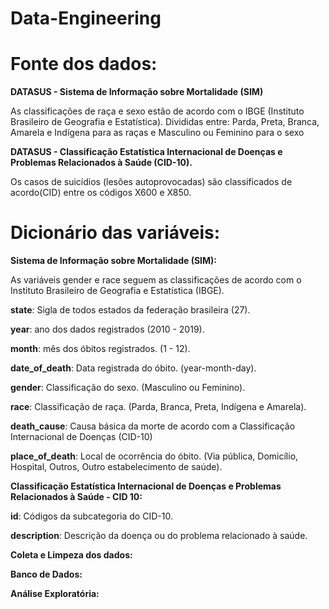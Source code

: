 # Data-Engineering


# **Fonte dos dados:**

**DATASUS - Sistema de Informação sobre Mortalidade (SIM)**

As classificações de raça e sexo estão de acordo com o IBGE (Instituto Brasileiro de Geografia e Estatística). Divididas entre: Parda, Preta, Branca, Amarela e Indígena para as raças e Masculino ou Feminino para o sexo

**DATASUS - Classificação Estatística Internacional de Doenças e Problemas Relacionados à Saúde (CID-10).**

Os casos de suicídios (lesões autoprovocadas) são classificados de acordo(CID) entre os códigos X600 e X850.

# **Dicionário das variáveis:**

**Sistema de Informação sobre Mortalidade (SIM):**

As variáveis gender e race seguem as classificações de acordo com o Instituto Brasileiro de Geografia e Estatística (IBGE).

**state**: Sigla de todos estados da federação brasileira (27).

**year**: ano dos dados registrados (2010 - 2019).

**month**: mês dos óbitos registrados. (1 - 12).

**date_of_death**: Data registrada do óbito. (year-month-day).

**gender**: Classificação do sexo. (Masculino ou Feminino).

**race**: Classificação de raça. (Parda, Branca, Preta, Indígena e Amarela).

**death_cause**: Causa básica da morte de acordo com a Classificação Internacional de Doenças (CID-10)

**place_of_death**: Local de ocorrência do óbito. (Via pública, Domicílio, Hospital, Outros, Outro estabelecimento de saúde).

**Classificação Estatística Internacional de Doenças e Problemas Relacionados à Saúde - CID 10:**

**id**: Códigos da subcategoria do CID-10.

**description**: Descrição da doença ou do problema relacionado à saúde.



**Coleta e Limpeza dos dados:**

**Banco de Dados:**

**Análise Exploratória:**
